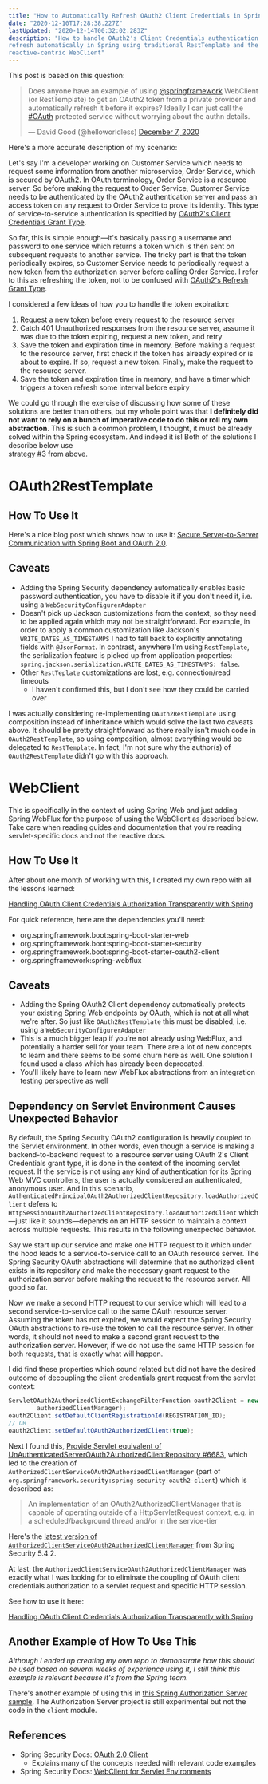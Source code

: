 ```yaml
---
title: "How to Automatically Refresh OAuth2 Client Credentials in Spring"
date: "2020-12-10T17:28:38.227Z"
lastUpdated: "2020-12-14T00:32:02.283Z"
description: "How to handle OAuth2's Client Credentials authentication and token 
refresh automatically in Spring using traditional RestTemplate and the newer, 
reactive-centric WebClient"
---
```


This post is based on this question:

<blockquote class="twitter-tweet"><p lang="en" dir="ltr">Does anyone have an example of using <a href="https://twitter.com/springframework?ref_src=twsrc%5Etfw">@springframework</a> WebClient (or RestTemplate) to get an OAuth2 token from a private provider and automatically refresh it before it expires? Ideally I can just call the <a href="https://twitter.com/hashtag/OAuth?src=hash&amp;ref_src=twsrc%5Etfw">#OAuth</a> protected service without worrying about the authn details.</p>&mdash; David Good (@helloworldless) <a href="https://twitter.com/helloworldless/status/1335937905643167750?ref_src=twsrc%5Etfw">December 7, 2020</a></blockquote>

Here's a more accurate description of my scenario:

Let's say I'm a developer working on Customer Service which needs to request some information 
from another microservice, Order Service, which is secured by OAuth2. 
In OAuth terminology, Order Service is 
a resource server. So before making the request to Order Service, Customer Service 
needs to be authenticated by the OAuth2 authentication server and pass an access token on any 
request to Order Service to prove its identity. 
This type of service-to-service authentication is 
specified by [OAuth2's Client Credentials Grant Type](https://oauth.net/2/grant-types/client-credentials/). 

So far, this is 
simple enough—it's basically passing a username and password to one service which returns a 
token which is then sent on subsequent requests to another service. The tricky part is that 
the token periodically expires, so Customer Service needs to periodically request a new 
token from the authorization server before calling Order Service. I refer to this as 
refreshing the token, not to be confused with [OAuth2's Refresh Grant Type](https://oauth.net/2/grant-types/refresh-token/). 

I considered a few ideas of how you to handle the token expiration:

1. Request a new token before every request to the resource server
1. Catch 401 Unauthorized responses from the resource server, assume it was due to the 
token expiring, request a new token, and retry
1. Save the token and expiration time in memory. Before making a request to the 
resource server, first check if the token has already expired or is about to expire. 
If so, request a new token. Finally, make the request to the resource server.
1. Save the token and expiration time in memory, and have a timer which triggers a token 
refresh some interval before expiry
    
We could go through the exercise of discussing how some of these solutions are better 
than others, but my whole point was that **I definitely 
did not want to rely on a bunch of imperative code to do this or roll my own abstraction**. 
This is such a common problem, I thought, it must be already solved within the 
Spring ecosystem. And indeed it is! Both of the solutions I describe below use  
strategy #3 from above.

# OAuth2RestTemplate

## How To Use It 

Here's a nice blog post which shows how to use it:
[Secure Server-to-Server Communication with Spring Boot and OAuth 2.0](https://developer.okta.com/blog/2018/04/02/client-creds-with-spring-boot).

## Caveats
- Adding the Spring Security dependency automatically enables basic password authentication, 
  you have to disable it if you don't need it, i.e. using a `WebSecurityConfigurerAdapter` 
- Doesn't pick up Jackson customizations from the context, so they need to be applied again which may not 
  be straightforward. For example, in order to apply a common customization like 
  Jackson's `WRITE_DATES_AS_TIMESTAMPS` I had to fall back to explicitly
  annotating fields with `@JsonFormat`. In contrast, anywhere I'm using `RestTemplate`, the 
  serialization feature is picked up from application properties: 
  `spring.jackson.serialization.WRITE_DATES_AS_TIMESTAMPS: false`.
- Other `RestTeplate` customizations are lost, e.g. connection/read timeouts
  - I haven't confirmed this, but I don't see how they could be carried over
    
I was actually considering re-implementing `OAuth2RestTemplate` using composition instead of 
inheritance which would solve the last two caveats above. It should be pretty straightforward as there really isn't 
much code in `OAuth2RestTemplate`, so using composition, almost everything would be delegated to `RestTemplate`. 
In fact, I'm not sure why the author(s) of `OAuth2RestTemplate` didn't go with this approach.

# WebClient

This is specifically in the context of using Spring Web and just adding Spring WebFlux for the purpose of using the 
WebClient as described below. Take care when reading guides and documentation that you're reading servlet-specific 
docs and not the reactive docs.

## How To Use It

After about one month of working with this, I created my own repo with all the lessons learned:

[Handling OAuth Client Credentials Authorization Transparently with Spring](https://github.com/helloworldless/spring-boot-oauth-client-credentials)

For quick reference, here are the dependencies you'll need:

- org.springframework.boot:spring-boot-starter-web
- org.springframework.boot:spring-boot-starter-security
- org.springframework.boot:spring-boot-starter-oauth2-client
- org.springframework:spring-webflux

## Caveats

  - Adding the Spring OAuth2 Client dependency automatically protects your existing Spring Web endpoints by OAuth, 
    which is not at all what we're after. So just like `OAuth2RestTemplate` 
    this must be disabled, i.e. using a `WebSecurityConfigurerAdapter`
  - This is a much bigger leap if you're not already using WebFlux, and potentially a harder sell for your team.
    There are a lot of new concepts to learn 
    and there seems to be some churn here as well. One solution I found used a class 
    which has already been deprecated.
  - You'll likely have to learn new WebFlux abstractions from an integration testing perspective as well

## Dependency on Servlet Environment Causes Unexpected Behavior

By default, the Spring Security OAuth2 configuration is heavily
coupled to the Servlet environment. In other words, even though a service is
making a backend-to-backend request to a resource server using OAuth 2's
Client Credentials grant type, it is done in the context of the incoming servlet
request. If the service is not using any
kind of authentication for its Spring Web MVC controllers, the user is actually
considered an authenticated, anonymous user. And in this scenario,
`AuthenticatedPrincipalOAuth2AuthorizedClientRepository.loadAuthorizedClient`
defers to `HttpSessionOAuth2AuthorizedClientRepository.loadAuthorizedClient` 
which—just like it sounds—depends on an HTTP session to maintain a context
across multiple requests. This results in the following unexpected behavior.

Say we start up our service and make one
HTTP request to it which under the hood leads to a service-to-service call to an 
OAuth resource server. The Spring Security OAuth abstractions will determine that no 
authorized client exists in its repository and make the necessary grant request
to the authorization server before making the request to the resource server.
All good so far. 

Now we make a second HTTP request to our service which
will lead to a second service-to-service call to the same OAuth resource server. Assuming
the token has not expired, we would expect the Spring Security OAuth
abstractions to re-use the token to call the resource server. In other
words, it should not need to make a second grant request to the authorization
server. However, if we do not use the same HTTP session for both
requests, that is exactly what will happen.

I did find these properties which sound related but did not have the desired outcome of decoupling the
client credentials grant request from the servlet context:

```java
ServletOAuth2AuthorizedClientExchangeFilterFunction oauth2Client = new ServletOAuth2AuthorizedClientExchangeFilterFunction(
        authorizedClientManager);
oauth2Client.setDefaultClientRegistrationId(REGISTRATION_ID);
// OR
oauth2Client.setDefaultOAuth2AuthorizedClient(true);
```

Next I found this, [Provide Servlet equivalent of UnAuthenticatedServerOAuth2AuthorizedClientRepository #6683](https://github.com/spring-projects/spring-security/issues/6683),
which led to the creation of `AuthorizedClientServiceOAuth2AuthorizedClientManager` 
(part of `org.springframework.security:spring-security-oauth2-client`) 
which is described as:

> An implementation of an OAuth2AuthorizedClientManager
 that is capable of operating outside of a HttpServletRequest context,
 e.g. in a scheduled/background thread and/or in the service-tier

Here's the [latest version of `AuthorizedClientServiceOAuth2AuthorizedClientManager`](https://github.com/spring-projects/spring-security/blob/5.4.2/oauth2/oauth2-client/src/main/java/org/springframework/security/oauth2/client/AuthorizedClientServiceOAuth2AuthorizedClientManager.java) 
from Spring Security 5.4.2.

At last: the `AuthorizedClientServiceOAuth2AuthorizedClientManager` was exactly what I was looking for to 
eliminate the coupling of OAuth client credentials authorization to a servlet request and specific HTTP session. 

See how to use it here:

[Handling OAuth Client Credentials Authorization Transparently with Spring](https://github.com/helloworldless/spring-boot-oauth-client-credentials)

## Another Example of How To Use This

_Although I ended up creating my own repo to demonstrate how this should be used based on several weeks of 
experience using it, I still think this example is relevant because it's from the Spring team._

There's another example of using this in
[this Spring Authorization Server sample](https://github.com/spring-projects-experimental/spring-authorization-server/tree/master/samples/boot/oauth2-integration/client).
The Authorization Server
project is still experimental but not the code in the `client` module.

## References

- Spring Security Docs: [OAuth 2.0 Client](https://docs.spring.io/spring-security/site/docs/5.4.2/reference/html5/#oauth2client)
  - Explains many of the concepts needed with relevant code examples
- Spring Security Docs: [WebClient for Servlet Environments](https://docs.spring.io/spring-security/site/docs/5.4.2/reference/html5/#servlet-webclient)


